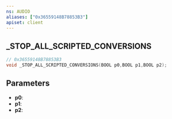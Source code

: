 ```yaml
---
ns: AUDIO
aliases: ["0x36559148B78853B3"]
apiset: client
---
```

## _STOP_ALL_SCRIPTED_CONVERSIONS

```c
// 0x36559148B78853B3
void _STOP_ALL_SCRIPTED_CONVERSIONS(BOOL p0,BOOL p1,BOOL p2);
```


## Parameters
* **p0**:
* **p1**:
* **p2**:



